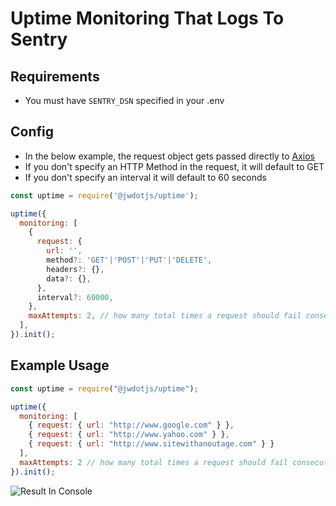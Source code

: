 # Uptime Monitoring That Logs To Sentry

## Requirements

- You must have `SENTRY_DSN` specified in your .env

## Config

- In the below example, the request object gets passed directly to [Axios](https://github.com/axios/axios)
- If you don't specify an HTTP Method in the request, it will default to GET
- If you don't specify an interval it will default to 60 seconds

```javascript
const uptime = require('@jwdotjs/uptime');

uptime({
  monitoring: [
    {
      request: {
        url: '',
        method?: 'GET'|'POST'|'PUT'|'DELETE',
        headers?: {},
        data?: {},
      },
      interval?: 60000,
    },
    maxAttempts: 2, // how many total times a request should fail consecutively before we log an error
  ],
}).init();
```

## Example Usage

```javascript
const uptime = require("@jwdotjs/uptime");

uptime({
  monitoring: [
    { request: { url: "http://www.google.com" } },
    { request: { url: "http://www.yahoo.com" } },
    { request: { url: "http://www.sitewithanoutage.com" } }
  ],
  maxAttempts: 2 // how many total times a request should fail consecutively before we log an error
}).init();
```

![Result In Console](https://i.imgur.com/9ezZwYX.png)

